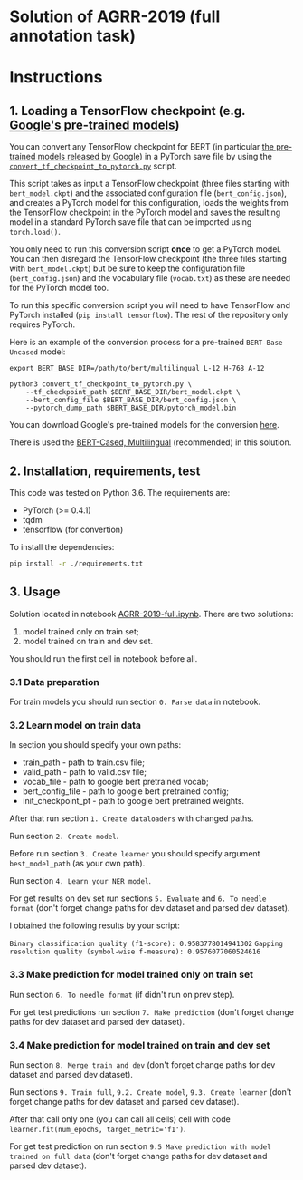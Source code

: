 # Solution of AGRR-2019 (full annotation task)
# Instructions

## 1. Loading a TensorFlow checkpoint (e.g. [Google's pre-trained models](https://github.com/google-research/bert#pre-trained-models))

You can convert any TensorFlow checkpoint for BERT (in particular [the pre-trained models released by Google](https://github.com/google-research/bert#pre-trained-models)) in a PyTorch save file by using the [`convert_tf_checkpoint_to_pytorch.py`](convert_tf_checkpoint_to_pytorch.py) script.

This script takes as input a TensorFlow checkpoint (three files starting with `bert_model.ckpt`) and the associated configuration file (`bert_config.json`), and creates a PyTorch model for this configuration, loads the weights from the TensorFlow checkpoint in the PyTorch model and saves the resulting model in a standard PyTorch save file that can be imported using `torch.load()`.

You only need to run this conversion script **once** to get a PyTorch model. You can then disregard the TensorFlow checkpoint (the three files starting with `bert_model.ckpt`) but be sure to keep the configuration file (`bert_config.json`) and the vocabulary file (`vocab.txt`) as these are needed for the PyTorch model too.

To run this specific conversion script you will need to have TensorFlow and PyTorch installed (`pip install tensorflow`). The rest of the repository only requires PyTorch.

Here is an example of the conversion process for a pre-trained `BERT-Base Uncased` model:

```shell
export BERT_BASE_DIR=/path/to/bert/multilingual_L-12_H-768_A-12

python3 convert_tf_checkpoint_to_pytorch.py \
    --tf_checkpoint_path $BERT_BASE_DIR/bert_model.ckpt \
    --bert_config_file $BERT_BASE_DIR/bert_config.json \
    --pytorch_dump_path $BERT_BASE_DIR/pytorch_model.bin
```

You can download Google's pre-trained models for the conversion [here](https://github.com/google-research/bert#pre-trained-models).

There is used the [BERT-Cased, Multilingual](https://storage.googleapis.com/bert_models/2018_11_23/multi_cased_L-12_H-768_A-12.zip) (recommended) in this solution.

## 2. Installation, requirements, test

This code was tested on Python 3.6. The requirements are:

- PyTorch (>= 0.4.1)
- tqdm
- tensorflow (for convertion)

To install the dependencies:

````bash
pip install -r ./requirements.txt
````

## 3. Usage
Solution located in notebook [AGRR-2019-full.ipynb](exps/AGRR-2019-full.ipynb).
There are two solutions:
1. model trained only on train set;
2. model trained on train and dev set.

You should run the first cell in notebook before all.

### 3.1 Data preparation
For train models you should run section `0. Parse data` in notebook.
### 3.2 Learn model on train data
In section  you should specify your own paths:
* train_path - path to train.csv file;
* valid_path - path to valid.csv file;
* vocab_file - path to google bert pretrained vocab;
* bert_config_file - path to google bert pretrained config;
* init_checkpoint_pt - path to google bert pretrained weights.

After that run section `1. Create dataloaders` with changed paths.

Run section `2. Create model`.

Before run section `3. Create learner` you should specify argument `best_model_path` (as your own path).

Run section `4. Learn your NER model`.

For get results on dev set run sections `5. Evaluate` and `6. To needle format` (don't forget change paths for dev dataset and parsed dev dataset).

I obtained the following results by your script:

```Binary classification quality (f1-score): 0.9583778014941302```
```Gapping resolution quality (symbol-wise f-measure): 0.9576077060524616```

### 3.3 Make prediction for model trained only on train set
Run section `6. To needle format` (if didn't run on prev step).

For get test predictions run section `7. Make prediction` (don't forget change paths for dev dataset and parsed dev dataset).

### 3.4 Make prediction for model trained on train and dev set
Run section `8. Merge train and dev` (don't forget change paths for dev dataset and parsed dev dataset).

Run sections `9. Train full`, `9.2. Create model`, `9.3. Create learner` (don't forget change paths for dev dataset and parsed dev dataset).

After that call only one (you can call all cells) cell with code `learner.fit(num_epochs, target_metric='f1')`.

For get test prediction on  run section `9.5 Make prediction with model trained on full data` (don't forget change paths for dev dataset and parsed dev dataset).
